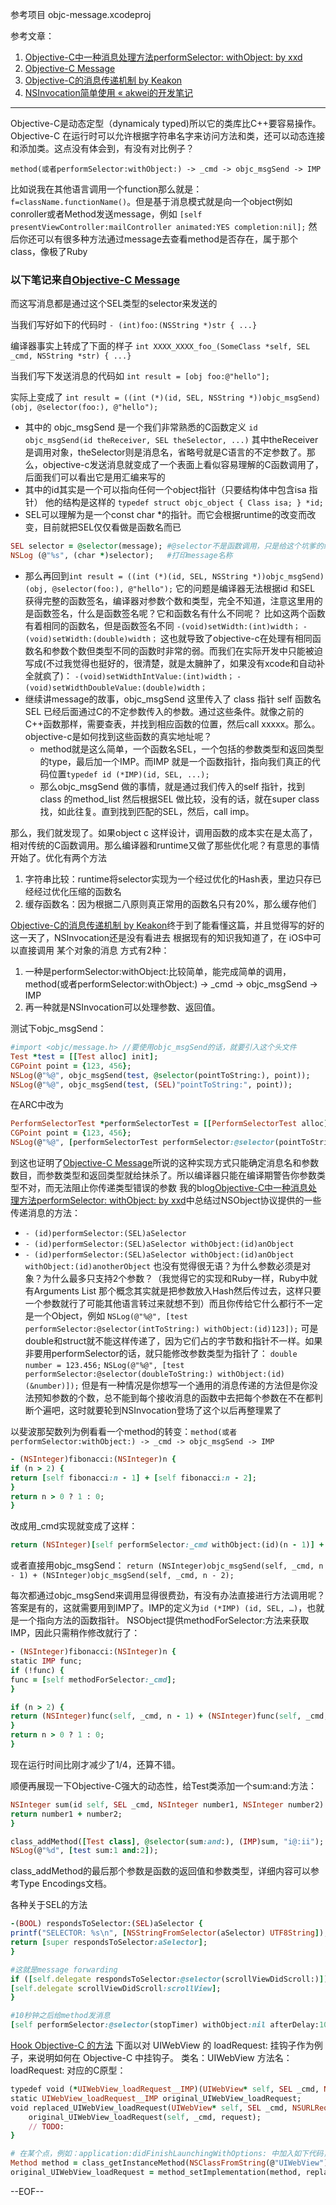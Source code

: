 参考项目
objc-message.xcodeproj

参考文章：

1. [Objective-C中一种消息处理方法performSelector: withObject: by xxd](http://www.cnblogs.com/buro79xxd/archive/2012/04/10/2440074.html)
2. [Objective-C Message](http://www.cnblogs.com/studentdeng/archive/2011/10/06/2199873.html)
3. [Objective-C的消息传递机制 by Keakon](http://www.keakon.net/2011/08/10/Objective-C的消息传递机制)
4. [NSInvocation简单使用 « akwei的开发笔记](http://www.dev3g.com/?p=36)

----

Objective-C是动态定型（dynamicaly typed)所以它的类库比C++要容易操作。Objective-C 在运行时可以允许根据字符串名字来访问方法和类，还可以动态连接和添加类。这点没有体会到，有没有对比例子？

`method(或者performSelector:withObject:) -> _cmd -> objc_msgSend -> IMP`

比如说我在其他语言调用一个function那么就是：`f=className.functionName()`。但是基于消息模式就是向一个object例如conroller或者Method发送message，例如
`[self presentViewController:mailController animated:YES completion:nil];`
然后你还可以有很多种方法通过message去查看method是否存在，属于那个class，像极了Ruby

### 以下笔记来自[Objective-C Message](http://www.cnblogs.com/studentdeng/archive/2011/10/06/2199873.html)
而这写消息都是通过这个SEL类型的selector来发送的

当我们写好如下的代码时
`- (int)foo:(NSString *)str { ...}`

编译器事实上转成了下面的样子
`int XXXX_XXXX_foo_(SomeClass *self, SEL _cmd, NSString *str) { ...}`

当我们写下发送消息的代码如
`int result = [obj foo:@"hello"];`

实际上变成了
`int result = ((int (*)(id, SEL, NSString *))objc_msgSend)(obj, @selector(foo:), @"hello");`

- 其中的 objc_msgSend 是一个我们非常熟悉的C函数定义 `id objc_msgSend(id theReceiver, SEL theSelector, ...)` 其中theReceiver是调用对象，theSelector则是消息名，省略号就是C语言的不定参数了。那么，objective-c发送消息就变成了一个表面上看似容易理解的C函数调用了，后面我们可以看出它是用汇编来写的
- 其中的id其实是一个可以指向任何一个object指针（只要结构体中包含isa 指针） 他的结构是这样的
`typedef struct objc_object {
Class isa;
} *id;`
- SEL可以理解为是一个const char *的指针。而它会根据runtime的改变而改变，目前就把SEL仅仅看做是函数名而已
```Ruby
SEL selector = @selector(message); #@selector不是函数调用，只是给这个坑爹的编译器的一个提示
NSLog (@"%s", (char *)selector);   #打印message名称
```

- 那么再回到`int result = ((int (*)(id, SEL, NSString *))objc_msgSend)(obj, @selector(foo:), @"hello");`
它的问题是编译器无法根据id 和SEL 获得完整的函数签名，编译器对参数个数和类型，完全不知道，注意这里用的是函数签名，什么是函数签名呢？它和函数名有什么不同呢？
比如这两个函数有着相同的函数名，但是函数签名不同
`-(void)setWidth:(int)width；`
`-(void)setWidth:(double)width；`
这也就导致了objective-c在处理有相同函数名和参数个数但类型不同的函数时非常的弱。而我们在实际开发中只能被迫写成(不过我觉得也挺好的，很清楚，就是太臃肿了，如果没有xcode和自动补全就疯了)：
`-(void)setWidthIntValue:(int)width；`
`-(void)setWidthDoubleValue:(double)width；`
- 继续讲message的故事，objc_msgSend 这里传入了 class 指针 self 函数名SEL 已经后面通过C的不定参数传入的参数。通过这些条件。就像之前的C++函数那样，需要查表，并找到相应函数的位置，然后call xxxxx。那么。objective-c是如何找到这些函数的真实地址呢？
    - method就是这么简单，一个函数名SEL，一个包括的参数类型和返回类型的type，最后加一个IMP。而IMP 就是一个函数指针，指向我们真正的代码位置`typedef id (*IMP)(id, SEL, ...);`
    - 那么objc_msgSend 做的事情，就是通过我们传入的self 指针，找到class 的method_list 然后根据SEL 做比较，没有的话，就在super class 找，如此往复。直到找到匹配的SEL，然后，call imp。

那么，我们就发现了。如果object c 这样设计，调用函数的成本实在是太高了，相对传统的C函数调用。那么编译器和runtime又做了那些优化呢？有意思的事情开始了。优化有两个方法

1. 字符串比较：runtime将selector实现为一个经过优化的Hash表，里边只存已经经过优化压缩的函数名
2. 缓存函数名：因为根据二八原则真正常用的函数名只有20%，那么缓存他们

[Objective-C的消息传递机制 by Keakon](http://www.keakon.net/2011/08/10/Objective-C的消息传递机制)终于到了能看懂这篇，并且觉得写的好的这一天了，NSInvocation还是没有看进去
根据现有的知识我知道了，在 iOS中可以直接调用 某个对象的消息 方式有2种：
1. 一种是performSelector:withObject:比较简单，能完成简单的调用，method(或者performSelector:withObject:) -> _cmd -> objc_msgSend -> IMP
2. 再一种就是NSInvocation可以处理参数、返回值。

测试下objc_msgSend：
```ruby
#import <objc/message.h> //要使用objc_msgSend的话，就要引入这个头文件
Test *test = [[Test alloc] init];
CGPoint point = {123, 456};
NSLog(@"%@", objc_msgSend(test, @selector(pointToString:), point));
NSLog(@"%@", objc_msgSend(test, (SEL)"pointToString:", point));
```

在ARC中改为
```ruby
PerformSelectorTest *performSelectorTest = [[PerformSelectorTest alloc] init];
CGPoint point = {123, 456};
NSLog(@"%@", [performSelectorTest performSelector:@selector(pointToString:) withObject:(__bridge id)(&point)]);
```

到这也证明了[Objective-C Message](http://www.cnblogs.com/studentdeng/archive/2011/10/06/2199873.html)所说的这种实现方式只能确定消息名和参数数目，而参数类型和返回类型就给抹杀了。所以编译器只能在编译期警告你参数类型不对，而无法阻止你传递类型错误的参数
我的blog[Objective-C中一种消息处理方法performSelector: withObject: by xxd](http://www.cnblogs.com/buro79xxd/archive/2012/04/10/2440074.html)中总结过NSObject协议提供的一些传递消息的方法：
* `- (id)performSelector:(SEL)aSelector`
* `- (id)performSelector:(SEL)aSelector withObject:(id)anObject`
* `- (id)performSelector:(SEL)aSelector withObject:(id)anObject withObject:(id)anotherObject`
也没有觉得很无语？为什么参数必须是对象？为什么最多只支持2个参数？（我觉得它的实现和Ruby一样，Ruby中就有Arguments List 那个概念其实就是把参数放入Hash然后传过去，这样只要一个参数就行了可能其他语言转过来就想不到）而且你传给它什么都行不一定是一个Object，例如
`NSLog(@"%@", [test performSelector:@selector(intToString:) withObject:(id)123]);`
可是double和struct就不能这样传递了，因为它们占的字节数和指针不一样。如果非要用performSelector的话，就只能修改参数类型为指针了：
`double number = 123.456;`
`NSLog(@"%@", [test performSelector:@selector(doubleToString:) withObject:(id)(&number)]);`
但是有一种情况是你想写一个通用的消息传递的方法但是你没法预知参数的个数，总不能到每个接收消息的函数中去把每个参数在不在都判断个遍吧，这时就要轮到NSInvocation登场了这个以后再整理累了

以斐波那契数列为例看看一个method的转变：`method(或者performSelector:withObject:) -> _cmd -> objc_msgSend -> IMP`
```ruby
- (NSInteger)fibonacci:(NSInteger)n {
if (n > 2) {
return [self fibonacci:n - 1] + [self fibonacci:n - 2];
}
return n > 0 ? 1 : 0;
}
```

改成用_cmd实现就变成了这样：
```ruby
return (NSInteger)[self performSelector:_cmd withObject:(id)(n - 1)] + (NSInteger)[self performSelector:_cmd withObject:(id)(n - 2)];
```

或者直接用objc_msgSend：
`return (NSInteger)objc_msgSend(self, _cmd, n - 1) + (NSInteger)objc_msgSend(self, _cmd, n - 2);`

每次都通过objc_msgSend来调用显得很费劲，有没有办法直接进行方法调用呢？答案是有的，这就需要用到IMP了。IMP的定义为`id (*IMP) (id, SEL, …)`，也就是一个指向方法的函数指针。
NSObject提供methodForSelector:方法来获取IMP，因此只需稍作修改就行了：
```ruby
- (NSInteger)fibonacci:(NSInteger)n {
static IMP func;
if (!func) {
func = [self methodForSelector:_cmd];
}

if (n > 2) {
return (NSInteger)func(self, _cmd, n - 1) + (NSInteger)func(self, _cmd, n - 2);
}
return n > 0 ? 1 : 0;
}
```

现在运行时间比刚才减少了1/4，还算不错。

顺便再展现一下Objective-C强大的动态性，给Test类添加一个sum:and:方法：
```ruby
NSInteger sum(id self, SEL _cmd, NSInteger number1, NSInteger number2) {
return number1 + number2;
}

class_addMethod([Test class], @selector(sum:and:), (IMP)sum, "i@:ii"); #其中 i@:ii的意思是：int id SEL int int
NSLog(@"%d", [test sum:1 and:2]);
```

class_addMethod的最后那个参数是函数的返回值和参数类型，详细内容可以参考Type Encodings文档。

各种关于SEL的方法
```ruby
-(BOOL) respondsToSelector:(SEL)aSelector {
printf("SELECTOR: %s\n", [NSStringFromSelector(aSelector) UTF8String]);
return [super respondsToSelector:aSelector];
}

#这就是message forwarding
if ([self.delegate respondsToSelector:@selector(scrollViewDidScroll:)]){
[self.delegate scrollViewDidScroll:scrollView];
}

#10秒钟之后给method发消息
[self performSelector:@selector(stopTimer) withObject:nil afterDelay:10.0];
```

[Hook Objective-C 的方法](http://www.cnblogs.com/Proteas/archive/2013/01/07/2849697.html)
下面以对 UIWebView 的 loadRequest: 挂钩子作为例子，来说明如何在 Objective-C 中挂钩子。
类名：UIWebView
方法名：loadRequest:
对应的C原型：
```ruby
typedef void (*UIWebView_loadRequest__IMP)(UIWebView* self, SEL _cmd, NSURLRequest *request);
static UIWebView_loadRequest__IMP original_UIWebView_loadRequest;
void replaced_UIWebView_loadRequest(UIWebView* self, SEL _cmd, NSURLRequest *request) {
    original_UIWebView_loadRequest(self, _cmd, request);
    // TODO:
}

# 在某个点，例如：application:didFinishLaunchingWithOptions: 中加入如下代码，就完成了挂钩。
Method method = class_getInstanceMethod(NSClassFromString(@"UIWebView"), @selector(loadRequest:));
original_UIWebView_loadRequest = method_setImplementation(method, replaced_UIWebView_loadRequest);
```

--EOF--